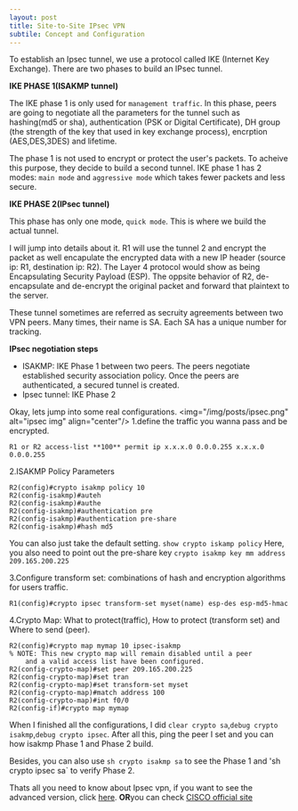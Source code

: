 ```yaml
---
layout: post
title: Site-to-Site IPsec VPN
subtile: Concept and Configuration
---
```

To establish an Ipsec tunnel, we use a protocol called IKE (Internet Key Exchange). There are two phases to build an IPsec tunnel.

**IKE PHASE 1(ISAKMP tunnel)**

The IKE phase 1 is only used for `management traffic`. In this phase, peers are going to negotiate all the parameters for the tunnel such as hashing(md5 or sha), authentication (PSK or Digital Certificate), DH group (the strength of the key that used in key exchange process), encrption (AES,DES,3DES) and lifetime.

The phase 1 is not used to encrypt or protect the user's packets. To acheive this purpose, they decide to build a second tunnel. IKE phase 1 has 2 modes: `main mode` and `aggressive mode` which takes fewer packets and less secure.

**IKE PHASE 2(IPsec tunnel)**

This phase has only one mode, `quick mode`. This is where we build the actual tunnel.

I will jump into details about it. R1 will use the tunnel 2 and encrypt the packet as well encapulate the encrypted data with a new IP header (source ip: R1, destination ip: R2). The Layer 4 protocol would show as being Encapsulating Security Payload (ESP). The oppsite behavior of R2, de-encapsulate and de-encrypt the original packet and forward that plaintext to the server.

These tunnel sometimes are referred as secruity agreements between two VPN peers. Many times, their name is SA. Each SA has a unique number for tracking.

**IPsec negotiation steps**

- ISAKMP: IKE Phase 1 between two peers. The peers negotiate established security association policy. Once the peers are authenticated, a secured tunnel is created.
- Ipsec tunnel: IKE Phase 2

Okay, lets jump into some real configurations.
<img="/img/posts/ipsec.png" alt="ipsec img" align="center"/>
1.define the traffic you wanna pass and be encrypted.
~~~
R1 or R2 access-list **100** permit ip x.x.x.0 0.0.0.255 x.x.x.0 0.0.0.255
~~~
2.ISAKMP Policy Parameters
~~~
R2(config)#crypto isakmp policy 10
R2(config-isakmp)#auteh
R2(config-isakmp)#authe
R2(config-isakmp)#authentication pre
R2(config-isakmp)#authentication pre-share 
R2(config-isakmp)#hash md5
~~~
You can also just take the default setting. `show crypto iskamp policy`
Here, you also need to point out the pre-share key `crypto isakmp key mm address 209.165.200.225`

3.Configure transform set: combinations of hash and encryption algorithms for users traffic.
~~~
R1(config)#crypto ipsec transform-set myset(name) esp-des esp-md5-hmac 
~~~
4.Crypto Map: What to protect(traffic), How to protect (transform set) and Where to send (peer).
~~~
R2(config)#crypto map mymap 10 ipsec-isakmp
% NOTE: This new crypto map will remain disabled until a peer
	and a valid access list have been configured.
R2(config-crypto-map)#set peer 209.165.200.225
R2(config-crypto-map)#set tran
R2(config-crypto-map)#set transform-set myset
R2(config-crypto-map)#match address 100
R2(config-crypto-map)#int f0/0
R2(config-if)#crypto map mymap
~~~
When I finished all the configurations, I did `clear crypto sa`,`debug crypto isakmp`,`debug crypto ipsec`. After all this, ping the peer I set and you can how isakmp Phase 1 and Phase 2 build.

Besides, you can also use `sh crypto isakmp sa` to see the Phase 1 and 'sh crypto ipsec sa` to verify Phase 2.

Thats all you need to know about Ipsec vpn, if you want to see the advanced version, click [here](https://github.com/hosseinoliabak/cisco/blob/master/Routing/08_02_ipsec.md). **OR**you can check [CISCO official site](https://www.cisco.com/c/en/us/support/docs/routers/1700-series-modular-access-routers/71462-rtr-l2l-ipsec-split.html)


